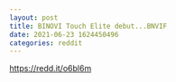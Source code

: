 ```yaml
--- 
layout: post 
title: BINOVI Touch Elite debut...BNVIF 
date: 2021-06-23 1624450496 
categories: reddit 
--- 
```

https://redd.it/o6bl6m
